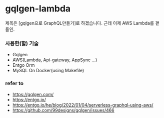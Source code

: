 # gqlgen-lambda
제목은 [gqlgen으로 GraphQL만들기]로 하겠습니다. 근데 이제 AWS Lambda를 곁들인.

### 사용한(할) 기술
 - Gqlgen
 - AWS(Lambda, Api-gateway, AppSync ...)
 - Entgo Orm
 - MySQL On Docker(using Makefile)
 
### refer to
 - https://gqlgen.com/
 - https://entgo.io/
 - https://entgo.io/he/blog/2022/01/04/serverless-graphql-using-aws/
 - https://github.com/99designs/gqlgen/issues/466
